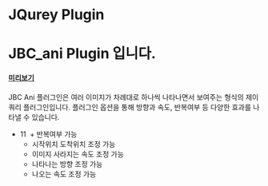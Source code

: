 JQurey Plugin
============
JBC_ani Plugin 입니다.
============
#### [미리보기](http://chaos0425.dothome.co.kr/jbc_plugin/index.html)

JBC Ani 플러그인은 여러 이미지가 차례대로 하나씩 나타나면서 보여주는 형식의 제이쿼리 플러그인입니다.
플러그인 옵션을 통해 방향과 속도, 반복여부 등 다양한 효과를 나타낼 수 있습니다.


+ 11
  + 반복여부 가능
  + 시작위치 도착위치 조정 가능
  + 이미지 사라지는 속도 조정 가능
  + 나타나는 방향 조정 가능
  + 나오는 속도 조정 가능

